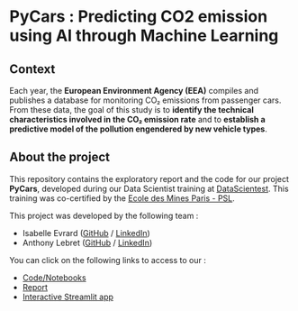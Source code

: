 # PyCars : Predicting CO2 emission using AI through Machine Learning

## Context

Each year, the **European Environment Agency (EEA)** compiles and publishes a database for monitoring CO₂ emissions from passenger cars.
From these data, the goal of this study is to **identify the technical characteristics involved in the CO₂ emission rate** and to **establish a predictive model of the pollution engendered by new vehicle types**.

## About the project

This repository contains the exploratory report and the code for our project **PyCars**, developed during our Data Scientist training at [DataScientest](https://datascientest.com/). This training was co-certified by the [Ecole des Mines Paris - PSL](https://www.minesparis.psl.eu/).

This project was developed by the following team :

- Isabelle Evrard ([GitHub](https://github.com/) / [LinkedIn](https://www.linkedin.com/in/isabelle-evrard-82a6b2253/))
- Anthony Lebret ([GitHub](https://github.com/AnthonyLebret) / [LinkedIn](https://linkedin.com/in/anthony-lebret-a7aabb176))

You can click on the following links to access to our :
- [Code/Notebooks](./notebooks)
- [Report](https://github.com/AnthonyLebret/PyCars/blob/05c990694a4a8990b8504d4076df3c9380e2000d/Rapport%20Exploration.pdf)
- [Interactive Streamlit app](https://pycars.streamlit.app/)

